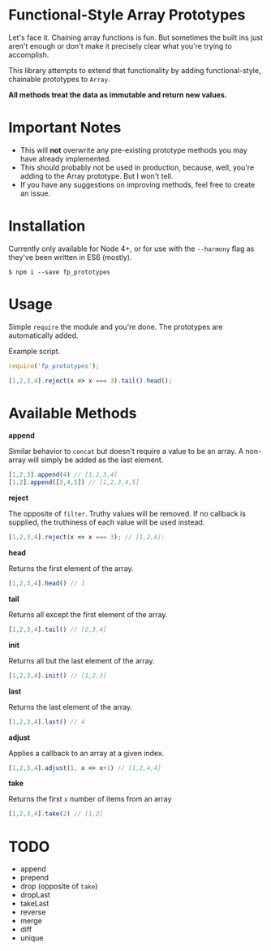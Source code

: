 # Functional-Style Array Prototypes

Let's face it. Chaining array functions is fun. But sometimes the built ins just aren't enough or don't make it precisely clear what you're trying to accomplish.

This library attempts to extend that functionality by adding functional-style, chainable prototypes to `Array`.

**All methods treat the data as immutable and return new values.**

# Important Notes

- This will **not** overwrite any pre-existing prototype methods you may have already implemented.
- This should probably not be used in production, because, well, you're adding to the Array prototype. But I won't tell.
- If you have any suggestions on improving methods, feel free to create an issue.

# Installation

Currently only available for Node 4+, or for use with the `--harmony` flag as they've been written in ES6 (mostly).

`$ npm i --save fp_prototypes`

# Usage

Simple `require` the module and you're done. The prototypes are automatically added.

Example script.

```js
require('fp_prototypes');

[1,2,3,4].reject(x => x === 3).tail().head();
```

# Available Methods

**append**

Similar behavior to `concat` but doesn't require a value to be an array. A non-array will simply be added as the last element.

```js
[1,2,3].append(4) // [1,2,3,4]
[1,2].append([3,4,5]) // [1,2,3,4,5]
```

**reject**

The opposite of `filter`. Truthy values will be removed. If no callback is supplied, the truthiness of each value will be used instead.

```js
[1,2,3,4].reject(x => x === 3); // [1,2,4];
```

**head**

Returns the first element of the array.

```js
[1,2,3,4].head() // 1
```

**tail**

Returns all except the first element of the array.

```js
[1,2,3,4].tail() // [2,3,4]
```

**init**

Returns all but the last element of the array.

```js
[1,2,3,4].init() // [1,2,3]
```

**last**

Returns the last element of the array.

```js
[1,2,3,4].last() // 4
```

**adjust**

Applies a callback to an array at a given index.

```js
[1,2,3,4].adjust(1, x => x+1) // [1,2,4,4]
```

**take**

Returns the first `x` number of items from an array

```js
[1,2,3,4].take(2) // [1,2]
```

# TODO

- append
- prepend
- drop (opposite of `take`)
- dropLast
- takeLast
- reverse
- merge
- diff
- unique
